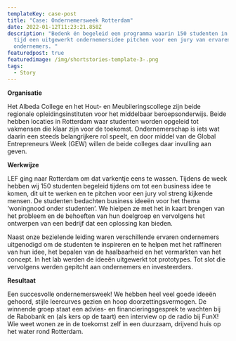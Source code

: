 ```yaml
---
templateKey: case-post
title: "Case: Ondernemersweek Rotterdam"
date: 2022-01-12T11:23:21.858Z
description: "Bedenk én begeleid een programma waarin 150 studenten in een week
  tijd een uitgewerkt ondernemersidee pitchen voor een jury van ervaren
  ondernemers. "
featuredpost: true
featuredimage: /img/shortstories-template-3-.png
tags:
  - Story
---
```

**Organisatie** 

Het Albeda College en het Hout- en Meubileringscollege zijn beide regionale opleidingsinstituten voor het middelbaar beroepsonderwijs. Beide hebben locaties in Rotterdam waar studenten worden opgeleid tot vakmensen die klaar zijn voor de toekomst. Ondernemerschap is iets wat daarin een steeds belangrijkere rol speelt, en door middel van de Global Entrepreneurs Week (GEW) willen de beide colleges daar invulling aan geven.

**Werkwijze**

LEF ging naar Rotterdam om dat varkentje eens te wassen. Tijdens de week hebben wij 150 studenten begeleid tijdens om tot een business idee te komen, dit uit te werken en te pitchen voor een jury vol streng kijkende mensen. De studenten bedachten business ideeën voor het thema ‘woningnood onder studenten’. We hielpen ze met het in kaart brengen van het probleem en de behoeften van hun doelgroep en vervolgens het ontwerpen van een bedrijf dat een oplossing kan bieden.

Naast onze bezielende leiding waren verschillende ervaren ondernemers uitgenodigd om de studenten te inspireren en te helpen met het raffineren van hun idee, het bepalen van de haalbaarheid en het vermarkten van het concept. In het lab werden de ideeën uitgewerkt tot prototypes. Tot slot die vervolgens werden gepitcht aan ondernemers en investeerders. 

**Resultaat**

Een succesvolle ondernemersweek! We hebben heel veel goede ideeën gehoord, stijle leercurves gezien en hoop doorzettingsvermogen. De winnende groep staat een advies- en financieringsgesprek te wachten bij de Rabobank en (als kers op de taart) een interview op de radio bij FunX! Wie weet wonen ze in de toekomst zelf in een duurzaam, drijvend huis op het water rond Rotterdam.